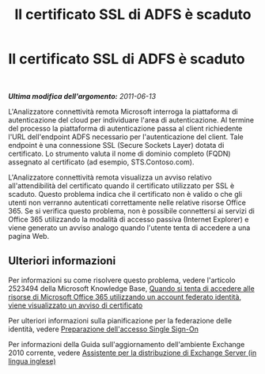﻿---
title: Il certificato SSL di ADFS è scaduto
TOCTitle: Il certificato SSL di ADFS è scaduto
ms:assetid: a72ff2d6-ca43-473e-9fa4-30ff00fe275d
ms:mtpsurl: https://technet.microsoft.com/it-it/library/Hh241338(v=EXCHG.80)
ms:contentKeyID: 42607550
ms.date: 10/25/2013
mtps_version: v=EXCHG.80
_tocRel: dd439364(v=exchg.80)/toc.json
ms.translationtype: HT
---

# Il certificato SSL di ADFS è scaduto

 

_**Ultima modifica dell'argomento:** 2011-06-13_

L'Analizzatore connettività remota Microsoft interroga la piattaforma di autenticazione del cloud per individuare l'area di autenticazione. Al termine del processo la piattaforma di autenticazione passa al client richiedente l'URL dell'endpoint ADFS necessario per l'autenticazione del client. Tale endpoint è una connessione SSL (Secure Sockets Layer) dotata di certificato. Lo strumento valuta il nome di dominio completo (FQDN) assegnato al certificato (ad esempio, STS.Contoso.com).

L'Analizzatore connettività remota visualizza un avviso relativo all'attendibilità del certificato quando il certificato utilizzato per SSL è scaduto. Questo problema indica che il certificato non è valido o che gli utenti non verranno autenticati correttamente nelle relative risorse Office 365. Se si verifica questo problema, non è possibile connettersi ai servizi di Office 365 utilizzando la modalità di accesso passiva (Internet Explorer) e viene generato un avviso analogo quando l'utente tenta di accedere a una pagina Web.

## Ulteriori informazioni

Per informazioni su come risolvere questo problema, vedere l'articolo 2523494 della Microsoft Knowledge Base, [Quando si tenta di accedere alle risorse di Microsoft Office 365 utilizzando un account federato identità, viene visualizzato un avviso di certificato](http://support.microsoft.com/kb/2523494)

Per ulteriori informazioni sulla pianificazione per la federazione delle identità, vedere [Preparazione dell'accesso Single Sign-On](http://onlinehelp.microsoft.com/it-it/office365-enterprises/ff652540.aspx)

Per informazioni della Guida sull'aggiornamento dell'ambiente Exchange 2010 corrente, vedere [Assistente per la distribuzione di Exchange Server (in lingua inglese)](http://technet.microsoft.com/it-it/exdeploy2010/default.aspx)

